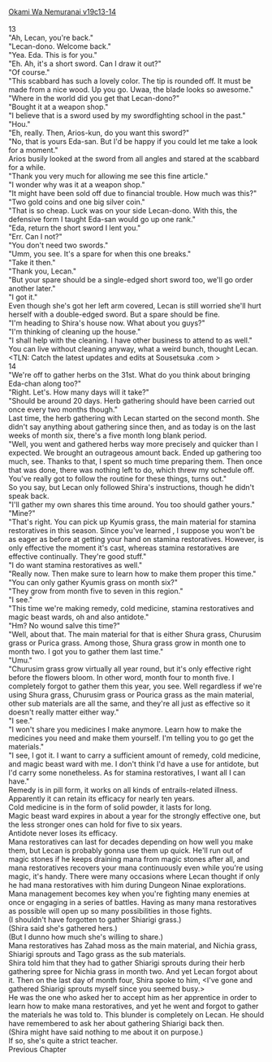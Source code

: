 [Okami Wa Nemuranai v19c13-14](https://www.sousetsuka.com/2020/05/okami-wa-nemuranai-191314.html)
<br/><br/>
13<br/>
"Ah, Lecan, you're back."<br/>
"Lecan-dono. Welcome back."<br/>
"Yea. Eda. This is for you."<br/>
"Eh. Ah, it's a short sword. Can I draw it out?"<br/>
"Of course."<br/>
"This scabbard has such a lovely color. The tip is rounded off. It must be made from a nice wood. Up you go. Uwaa, the blade looks so awesome."<br/>
"Where in the world did you get that Lecan-dono?"<br/>
"Bought it at a weapon shop."<br/>
"I believe that is a sword used by my swordfighting school in the past."<br/>
"Hou."<br/>
"Eh, really. Then, Arios-kun, do you want this sword?"<br/>
"No, that is yours Eda-san. But I'd be happy if you could let me take a look for a moment."<br/>
Arios busily looked at the sword from all angles and stared at the scabbard for a while.<br/>
"Thank you very much for allowing me see this fine article."<br/>
"I wonder why was it at a weapon shop."<br/>
"It might have been sold off due to financial trouble. How much was this?"<br/>
"Two gold coins and one big silver coin."<br/>
"That is so cheap. Luck was on your side Lecan-dono. With this, the defensive form I taught Eda-san would go up one rank."<br/>
"Eda, return the short sword I lent you."<br/>
"Err. Can I not?"<br/>
"You don't need two swords."<br/>
"Umm, you see. It's a spare for when this one breaks."<br/>
"Take it then."<br/>
"Thank you, Lecan."<br/>
"But your spare should be a single-edged short sword too, we'll go order another later."<br/>
"I got it."<br/>
Even though she's got her left arm covered, Lecan is still worried she'll hurt herself with a double-edged sword. But a spare should be fine.<br/>
"I'm heading to Shira's house now. What about you guys?"<br/>
"I'm thinking of cleaning up the house."<br/>
"I shall help with the cleaning. I have other business to attend to as well."<br/>
You can live without cleaning anyway, what a weird bunch, thought Lecan.<br/>
<TLN: Catch the latest updates and edits at Sousetsuka .com ><br/>
14<br/>
"We're off to gather herbs on the 31st. What do you think about bringing Eda-chan along too?"<br/>
"Right. Let's. How many days will it take?"<br/>
"Should be around 20 days. Herb gathering should have been carried out once every two months though."<br/>
Last time, the herb gathering with Lecan started on the second month. She didn't say anything about gathering since then, and as today is on the last weeks of month six, there's a five month long blank period.<br/>
"Well, you went and gathered herbs way more precisely and quicker than I expected. We brought an outrageous amount back. Ended up gathering too much, see. Thanks to that, I spent so much time preparing them. Then once that was done, there was nothing left to do, which threw my schedule off. You've really got to follow the routine for these things, turns out."<br/>
So you say, but Lecan only followed Shira's instructions, though he didn't speak back.<br/>
"I'll gather my own shares this time around. You too should gather yours."<br/>
"Mine?"<br/>
"That's right. You can pick up Kyumis grass, the main material for stamina restoratives in this season. Since you've learned <Recovery>, I suppose you won't be as eager as before at getting your hand on stamina restoratives. However, <Recovery> is only effective the moment it's cast, whereas stamina restoratives are effective continually. They're good stuff."<br/>
"I do want stamina restoratives as well."<br/>
"Really now. Then make sure to learn how to make them proper this time."<br/>
"You can only gather Kyumis grass on month six?"<br/>
"They grow from month five to seven in this region."<br/>
"I see."<br/>
"This time we're making remedy, cold medicine, stamina restoratives and magic beast wards, oh and also antidote."<br/>
"Hm? No wound salve this time?"<br/>
"Well, about that. The main material for that is either Shura grass, Churusim grass or Purica grass. Among those, Shura grass grow in month one to month two. I got you to gather them last time."<br/>
"Umu."<br/>
"Churusim grass grow virtually all year round, but it's only effective right before the flowers bloom. In other word, month four to month five. I completely forgot to gather them this year, you see. Well regardless if we're using Shura grass, Churusim grass or Pourica grass as the main material, other sub materials are all the same, and they're all just as effective so it doesn't really matter either way."<br/>
"I see."<br/>
"I won't share you medicines I make anymore. Learn how to make the medicines you need and make them yourself. I'm telling you to go get the materials."<br/>
"I see, I got it. I want to carry a sufficient amount of remedy, cold medicine, and magic beast ward with me. I don't think I'd have a use for antidote, but I'd carry some nonetheless. As for stamina restoratives, I want all I can have."<br/>
Remedy is in pill form, it works on all kinds of entrails-related illness. Apparently it can retain its efficacy for nearly ten years.<br/>
Cold medicine is in the form of solid powder, it lasts for long.<br/>
Magic beast ward expires in about a year for the strongly effective one, but the less stronger ones can hold for five to six years.<br/>
Antidote never loses its efficacy.<br/>
Mana restoratives can last for decades depending on how well you make them, but Lecan is probably gonna use them up quick. He'll run out of magic stones if he keeps draining mana from magic stones after all, and mana restoratives recovers your mana continuously even while you're using magic, it's handy. There were many occasions where Lecan thought if only he had mana restoratives with him during Dungeon Ninae explorations. <br/>
Mana management becomes key when you're fighting many enemies at once or engaging in a series of battles. Having as many mana restoratives as possible will open up so many possibilities in those fights.<br/>
(I shouldn't have forgotten to gather Shiarigi grass.)<br/>
(Shira said she's gathered hers.)<br/>
(But I dunno how much she's willing to share.)<br/>
Mana restoratives has Zahad moss as the main material, and Nichia grass, Shiarigi sprouts and Tago grass as the sub materials.<br/>
Shira told him that they had to gather Shiarigi sprouts during their herb gathering spree for Nichia grass in month two. And yet Lecan forgot about it. Then on the last day of month four, Shira spoke to him, <I've gone and gathered Shiarigi sprouts myself since you seemed busy.><br/>
He was the one who asked her to accept him as her apprentice in order to learn how to make mana restoratives, and yet he went and forgot to gather the materials he was told to. This blunder is completely on Lecan. He should have remembered to ask her about gathering Shiarigi back then.<br/>
(Shira might have said nothing to me about it on purpose.)<br/>
If so, she's quite a strict teacher.<br/>
Previous Chapter<br/>
